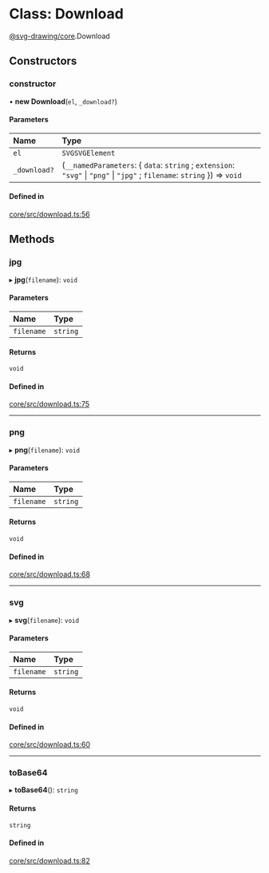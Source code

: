 # Class: Download

[@svg-drawing/core](../../modules/svg_drawing_core.md).Download

## Constructors

### constructor

• **new Download**(`el`, `_download?`)

#### Parameters

| Name | Type |
| :------ | :------ |
| `el` | `SVGSVGElement` |
| `_download?` | (`__namedParameters`: { `data`: `string` ; `extension`: ``"svg"`` \| ``"png"`` \| ``"jpg"`` ; `filename`: `string`  }) => `void` |

#### Defined in

[core/src/download.ts:56](https://github.com/kmkzt/svg-drawing/blob/6e54c2f/packages/core/src/download.ts#L56)

## Methods

### jpg

▸ **jpg**(`filename`): `void`

#### Parameters

| Name | Type |
| :------ | :------ |
| `filename` | `string` |

#### Returns

`void`

#### Defined in

[core/src/download.ts:75](https://github.com/kmkzt/svg-drawing/blob/6e54c2f/packages/core/src/download.ts#L75)

___

### png

▸ **png**(`filename`): `void`

#### Parameters

| Name | Type |
| :------ | :------ |
| `filename` | `string` |

#### Returns

`void`

#### Defined in

[core/src/download.ts:68](https://github.com/kmkzt/svg-drawing/blob/6e54c2f/packages/core/src/download.ts#L68)

___

### svg

▸ **svg**(`filename`): `void`

#### Parameters

| Name | Type |
| :------ | :------ |
| `filename` | `string` |

#### Returns

`void`

#### Defined in

[core/src/download.ts:60](https://github.com/kmkzt/svg-drawing/blob/6e54c2f/packages/core/src/download.ts#L60)

___

### toBase64

▸ **toBase64**(): `string`

#### Returns

`string`

#### Defined in

[core/src/download.ts:82](https://github.com/kmkzt/svg-drawing/blob/6e54c2f/packages/core/src/download.ts#L82)
